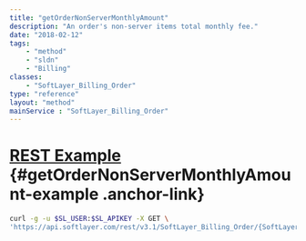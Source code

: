```yaml
---
title: "getOrderNonServerMonthlyAmount"
description: "An order's non-server items total monthly fee."
date: "2018-02-12"
tags:
    - "method"
    - "sldn"
    - "Billing"
classes:
    - "SoftLayer_Billing_Order"
type: "reference"
layout: "method"
mainService : "SoftLayer_Billing_Order"
---
```


# [REST Example](#getOrderNonServerMonthlyAmount-example) <a href="/article/rest/"><i class="fas fa-question"></i></a> {#getOrderNonServerMonthlyAmount-example .anchor-link} 
```bash
curl -g -u $SL_USER:$SL_APIKEY -X GET \
'https://api.softlayer.com/rest/v3.1/SoftLayer_Billing_Order/{SoftLayer_Billing_OrderID}/getOrderNonServerMonthlyAmount'
```
